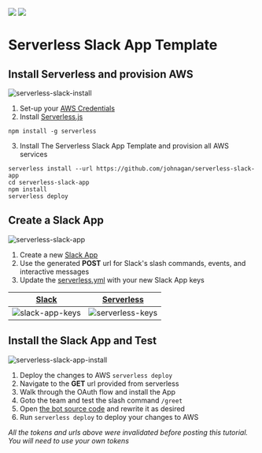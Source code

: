![](https://camo.githubusercontent.com/547c6da94c16fedb1aa60c9efda858282e22834f/687474703a2f2f7075626c69632e7365727665726c6573732e636f6d2f6261646765732f76332e737667) ![](https://camo.githubusercontent.com/d59450139b6d354f15a2252a47b457bb2cc43828/68747470733a2f2f696d672e736869656c64732e696f2f6e706d2f6c2f7365727665726c6573732e737667)

# Serverless Slack App Template

## Install Serverless and provision AWS
![serverless-slack-install](https://cloud.githubusercontent.com/assets/35968/21295095/49631b60-c502-11e6-9043-715fefb180df.gif)
  
1. Set-up your [AWS Credentials](./docs/providers/aws/guide/credentials.md)
2. Install [Serverless.js](https://serverless.com)

  ```
  npm install -g serverless
  ```
3. Install The Serverless Slack App Template and provision all AWS services

  ```
  serverless install --url https://github.com/johnagan/serverless-slack-app
  cd serverless-slack-app
  npm install
  serverless deploy
  ```


## Create a Slack App
![serverless-slack-app](https://cloud.githubusercontent.com/assets/35968/21295093/495c9b32-c502-11e6-95c4-86e0acc95296.gif)

1. Create a new [Slack App](https://api.slack.com/apps/new)
2. Use the generated **POST** url for Slack's slash commands, events, and interactive messages
3. Update the [serverless.yml](serverless.yml) with your new Slack App keys

[Slack](https://api.slack.com/apps) | [Serverless](serverless.yml)
:---:|:---:
![slack-app-keys](https://cloud.githubusercontent.com/assets/35968/21295094/49605452-c502-11e6-9d19-96680cd39858.png) | ![serverless-keys](https://cloud.githubusercontent.com/assets/35968/21295097/49707ac6-c502-11e6-8a4d-ec2f35a1e744.png)



## Install the Slack App and Test
![serverless-slack-app-install](https://cloud.githubusercontent.com/assets/35968/21295096/49648982-c502-11e6-912f-c287b82da3a1.gif)

1. Deploy the changes to AWS `serverless deploy`
2. Navigate to the **GET** url provided from serverless
3. Walk through the OAuth flow and install the App
4. Goto the team and test the slash command `/greet`
5. Open [the bot source code](src/index.js) and rewrite it as desired
6. Run `serverless deploy` to deploy your changes to AWS

_All the tokens and urls above were invalidated before posting this tutorial. You will need to use your own tokens_

